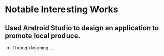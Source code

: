 # Notable Interesting Works


## Used Android Studio to design an application to promote local produce.
- Through learning ...
